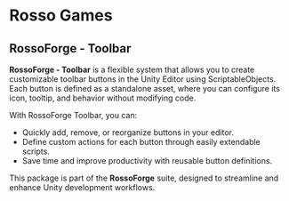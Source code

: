 # Rosso Games
## RossoForge - Toolbar

**RossoForge - Toolbar** is a flexible system that allows you to create customizable toolbar buttons in the Unity Editor using ScriptableObjects.  
Each button is defined as a standalone asset, where you can configure its icon, tooltip, and behavior without modifying code.

With RossoForge Toolbar, you can:

- Quickly add, remove, or reorganize buttons in your editor.
- Define custom actions for each button through easily extendable scripts.
- Save time and improve productivity with reusable button definitions.

This package is part of the **RossoForge** suite, designed to streamline and enhance Unity development workflows.
